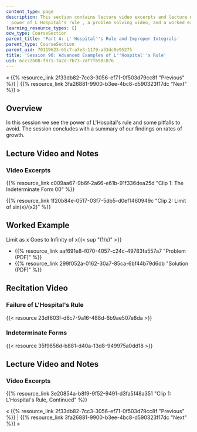 ```yaml
---
content_type: page
description: This section contains lecture video excerpts and lecture notes on the
  power of L'Hospital's rule , a problem solving video, and a worked example.
learning_resource_types: []
ocw_type: CourseSection
parent_title: 'Part A: L''Hospital''s Rule and Improper Integrals'
parent_type: CourseSection
parent_uid: 70119623-65c7-a7e3-1179-a33dc8e95275
title: 'Session 90: Advanced Examples of L''Hospital''s Rule'
uid: 6cc72b08-f871-7a2d-7b73-7df7f698c876
---
```


« {{% resource_link 2f33db82-7cc3-3056-ef71-0f503d79cc8f "Previous" %}} | {{% resource_link 3fa26881-9900-b3ee-4bc8-d590323f17dc "Next" %}} »

Overview
--------

In this session we see the power of L'Hospital's rule and some pitfalls to avoid. The session concludes with a summary of our findings on rates of growth.

Lecture Video and Notes
-----------------------

### Video Excerpts

{{% resource_link c009aa67-9b6f-2a66-e61b-91f336dea25d "Clip 1: The Indeterminate Form 00" %}}

{{% resource_link 1f20b84e-0517-03f7-5db5-d0ef1460949c "Clip 2: Limit of sin(x)/(x2)" %}}

Worked Example
--------------

Limit as x Goes to Infinity of x{{< sup "(1/x)" >}}

*   {{% resource_link aaf691e8-f070-4057-c24c-49783fa557a7 "Problem (PDF)" %}}
*   {{% resource_link 299f052a-0162-30a7-85ca-6bf44b79d6db "Solution (PDF)" %}}

Recitation Video
----------------

### Failure of L'Hospital's Rule

{{< resource 23df603f-d6c7-9a16-488d-6b9ae507e8da >}}

### Indeterminate Forms

{{< resource 35f9656d-b881-d40a-13d8-949975a0dd18 >}}

Lecture Video and Notes
-----------------------

### Video Excerpts

{{% resource_link 3e20854a-b8f9-9f52-9491-d3fa5f48a351 "Clip 1: L'Hospital's Rule, Continued" %}}

« {{% resource_link 2f33db82-7cc3-3056-ef71-0f503d79cc8f "Previous" %}} | {{% resource_link 3fa26881-9900-b3ee-4bc8-d590323f17dc "Next" %}} »